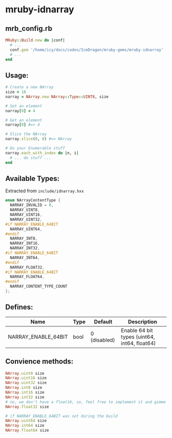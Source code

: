 mruby-idnarray
==============

## mrb_config.rb
```ruby
MRuby::Build.new do |conf|
  # ...
  conf.gem '/home/icy/docs/codes/IceDragon/mruby-gems/mruby-idnarray'
  # ...
end
```

## Usage:
```ruby
# Create a new NArray
size = 18
narray = NArray.new NArray::Type::UINT8, size

# Set an element
narray[0] = 4

# Get an element
narray[0] #=> 4

# Slice the NArray 
narray.slice(0, 8) #=> NArray

# Do your Enumerable stuff
narray.each_with_index do |n, i|
  # ... do stuff ...
end
```

## Available Types:
Extracted from `include/idnarray.hxx`

```cpp
enum NArrayContentType {
  NARRAY_INVALID = 0,
  NARRAY_UINT8,
  NARRAY_UINT16,
  NARRAY_UINT32,
#if NARRAY_ENABLE_64BIT
  NARRAY_UINT64,
#endif
  NARRAY_INT8,
  NARRAY_INT16,
  NARRAY_INT32,
#if NARRAY_ENABLE_64BIT
  NARRAY_INT64,
#endif
  NARRAY_FLOAT32,
#if NARRAY_ENABLE_64BIT
  NARRAY_FLOAT64,
#endif
  NARRAY_CONTENT_TYPE_COUNT
};
```

## Defines:
| Name                | Type | Default      | Description                  |
| ------------------- | ---- | ------------ | ---------------------------- |
| NARRAY_ENABLE_64BIT | bool | 0 (disabled) | Enable 64 bit types (uint64, int64, float64) |

## Convience methods:
```ruby
NArray.uint8 size
NArray.uint16 size
NArray.uint32 size
NArray.int8 size
NArray.int16 size
NArray.int32 size
# no, we don't have a float16, so, feel free to implement it and gimme a PR.
NArray.float32 size

# if NARRAY_ENABLE_64BIT was set during the build
NArray.uint64 size
NArray.int64 size
NArray.float64 size
```
